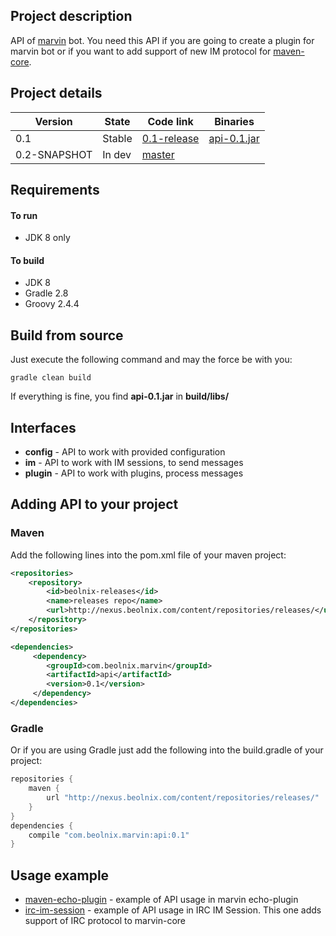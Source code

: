 ## Project description
API of [marvin](https://github.com/beolnix/marvin-core) bot. 
You need this API if you are going to create a plugin for marvin bot or if you want to add support of new IM protocol for [maven-core](https://github.com/beolnix/marvin-core/).

## Project details
| Version | State | Code link | Binaries
| --- | --- | --- | --- |
| 0.1 | Stable | [0.1-release](https://github.com/beolnix/marvin-api/releases/tag/0.1-release) | [api-0.1.jar](http://nexus.beolnix.com/service/local/repositories/releases/content/com/beolnix/marvin/api/0.1/api-0.1.jar) |
| 0.2-SNAPSHOT | In dev | [master](https://github.com/beolnix/marvin-api/) | |

## Requirements
#### To run
* JDK 8 only

#### To build
* JDK 8
* Gradle 2.8
* Groovy 2.4.4

## Build from source
Just execute the following command and may the force be with you:
```
gradle clean build
```

If everything is fine, you find **api-0.1.jar** in **build/libs/** 

## Interfaces
* **config** - API to work with provided configuration
* **im** - API to work with IM sessions, to send messages
* **plugin** - API to work with plugins, process messages

## Adding API to your project

### Maven
Add the following lines into the pom.xml file of your maven project:
```xml
<repositories>
    <repository>
        <id>beolnix-releases</id>
        <name>releases repo</name>
        <url>http://nexus.beolnix.com/content/repositories/releases/</url>
    </repository>
</repositories>

<dependencies>
     <dependency>
        <groupId>com.beolnix.marvin</groupId>
        <artifactId>api</artifactId>
        <version>0.1</version>
     </dependency>
</dependencies>
```

### Gradle
Or if you are using Gradle just add the following into the build.gradle of your project:
```groovy
repositories {
    maven {
        url "http://nexus.beolnix.com/content/repositories/releases/"
    }
}
dependencies {
    compile "com.beolnix.marvin:api:0.1"
}
```

## Usage example
* [maven-echo-plugin](https://github.com/beolnix/marvin-echo-plugin) - example of API usage in marvin echo-plugin
* [irc-im-session](https://github.com/beolnix/marvin-core/tree/master/im-sessions/irc-im-session) - example of API usage in IRC IM Session. This one adds support of IRC protocol to marvin-core
